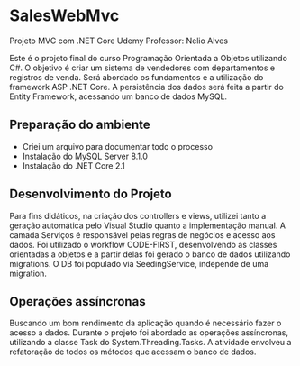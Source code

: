 # SalesWebMvc
Projeto MVC com .NET Core
Udemy
Professor: Nelio Alves

Este é o projeto final do curso Programação Orientada a Objetos utilizando C#. O objetivo é criar um sistema de vendedores com departamentos e registros de venda. Será abordado os fundamentos e a utilização do framework ASP .NET Core.
A persistência dos dados será feita a partir do Entity Framework, acessando um banco de dados MySQL. 

## Preparação do ambiente
- Criei um arquivo para documentar todo o processo
- Instalação do MySQL Server 8.1.0
- Instalação do .NET Core 2.1

## Desenvolvimento do Projeto
Para fins didáticos, na criação dos controllers e views, utilizei tanto a geração automática pelo Visual Studio quanto a implementação manual. A camada Serviços é responsável pelas regras de negócios e acesso aos dados. 
Foi utilizado o workflow CODE-FIRST, desenvolvendo as classes orientadas a objetos e a partir delas foi gerado o banco de dados utilizando migrations. 
O DB foi populado via SeedingService, independe de uma migration. 

## Operações assíncronas
Buscando um bom rendimento da aplicação quando é necessário fazer o acesso a dados. Durante o projeto foi abordado as operações assíncronas, utilizando a classe Task do System.Threading.Tasks. A atividade envolveu a refatoração de todos os métodos que acessam o banco de dados.


